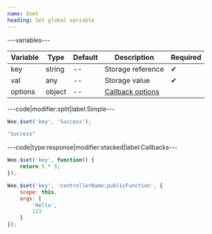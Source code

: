 ```yaml
---
name: $set
heading: Set global variable
---
```


---variables---

| Variable | Type | Default | Description | Required |
| -- | -- | -- | -- | -- |
| key | string | -- | Storage reference | ✔ |
| val | any | -- | Storage value | ✔ |
| options | object | -- | [Callback options](/script#functions) ||

---code|modifier:split|label:Simple---

```javascript
Wee.$set('key', 'Success');
```

```javascript
"Success"
```

---code|type:response|modifier:stacked|label:Callbacks---

```javascript
Wee.$set('key', function() {
	return 5 * 5;
});
```

```javascript
Wee.$set('key', 'controllerName:publicFunction', {
	scope: this,
	args: [
		'Hello',
		123
	]
});
```